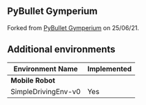 PyBullet Gymperium
-----------

Forked from [PyBullet Gymperium](https://github.com/benelot/pybullet-gym) on 25/06/21.

## Additional environments

Environment Name | Implemented
---------|---------
| **Mobile Robot** |
SimpleDrivingEnv-v0          | Yes

